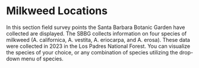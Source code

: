# Milkweed Locations <i class="fa-solid fa-location-dot"></i>


In this section field survey points the Santa Barbara Botanic Garden have collected are displayed. The SBBG collects information on four species of milkweed (A. californica, A. vestita, A. eriocarpa, and A. erosa). These data were collected in 2023 in the Los Padres National Forest. You can visualize the species of your choice, or any combination of species utilizing the drop-down menu of species. 